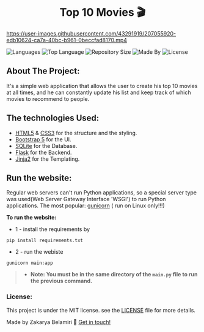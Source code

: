 <h1 align="center"> Top 10 Movies 🎬 </h1>

https://user-images.githubusercontent.com/43291919/207055920-edb10624-ca7a-40bc-b961-0beccfad8170.mp4


![Languages](https://img.shields.io/github/languages/count/kakaa2993/Top-10-Movies?color=%234d41c0)
![Top Language](https://img.shields.io/github/languages/top/kakaa2993/Top-10-Movies?color=%234d41c0)
![Repository Size](https://img.shields.io/github/repo-size/kakaa2993/Top-10-Movies?color=%234d41c0)
![Made By](https://img.shields.io/badge/made%20by-kakaa-%234d41c0)
![License](https://img.shields.io/badge/license-MIT-%234d41c0)



## About The Project:
It's a simple web application that allows the user to create his top 10 movies at all times, and he can constantly update his list and keep track of which movies to recommend to people.

## The technologies Used:
- <a href="https://developer.mozilla.org/en-US/docs/Web/HTML">HTML5</a> & <a href="https://developer.mozilla.org/en-US/docs/Web/CSS">CSS3</a> for the structure and the styling.  
- <a href="https://getbootstrap.com/">Bootstrap 5</a> for the UI.  
- <a href="https://www.sqlite.org/index.html">SQLite</a> for the Database.  
- <a href="https://flask.palletsprojects.com/">Flask</a> for the Backend.  
- <a href="https://palletsprojects.com/p/jinja/">Jinja2</a> for the Templating.


## Run the website:
Regular web servers can't run Python applications, so a special server type was used(Web Server Gateway Interface 'WSGI') to run Python applications.
The most popular: <a href="http://www.gunicorn.org/">gunicorn</a> ( run on Linux only!!!)


**To run the website:**

* 1 - install the requirements by
```
pip install requirements.txt
```
* 2 - run the webiste
```
gunicorn main:app
```


> - **Note: You must be in the same directory of the `main.py` file to run the previous command.**



### License:
This project is under the MIT license. see the [LICENSE](https://github.com/kakaa2993/Top-10-Movies/blob/main/LICENCE) file for more details.

Made by Zakarya Belamiri :wave: [Get in touch!](https://github.com/kakaa2993)
